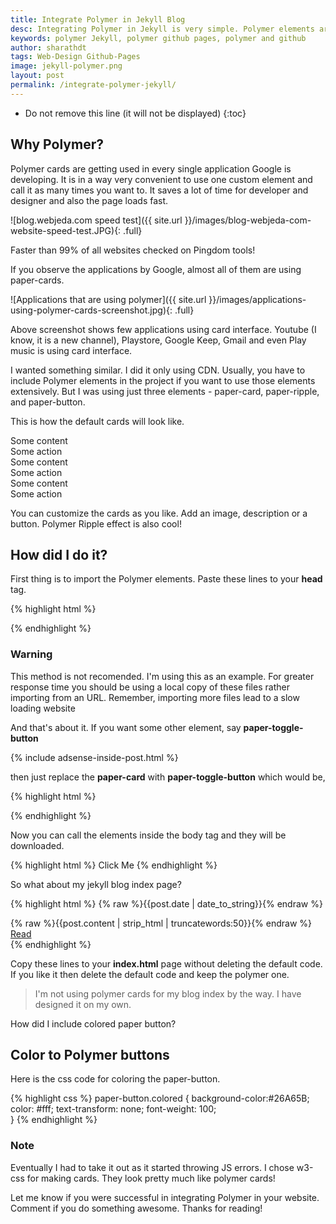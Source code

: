 ```yaml
---
title: Integrate Polymer in Jekyll Blog
desc: Integrating Polymer in Jekyll is very simple. Polymer elements are the future of web design. I have a tutorial to include Polymer elements in Jekyll blog with simple steps. Polymer is an ambitious project by Google which might take off a lot of burden on web designers and developers.
keywords: polymer Jekyll, polymer github pages, polymer and github
author: sharathdt
tags: Web-Design Github-Pages
image: jekyll-polymer.png
layout: post
permalink: /integrate-polymer-jekyll/
---
```



* Do not remove this line (it will not be displayed) 
{:toc}

## Why Polymer?

Polymer cards are getting used in every single application Google is developing. It is in a way very convenient to use one custom element and call it as many times you want to. It saves a lot of time for developer and designer and also the page loads fast.

![blog.webjeda.com speed test]({{ site.url }}/images/blog-webjeda-com-website-speed-test.JPG){: .full}

Faster than 99% of all websites checked on Pingdom tools!

If you observe the applications by Google, almost all of them are using paper-cards.

![Applications that are using polymer]({{ site.url }}/images/applications-using-polymer-cards-screenshot.jpg){: .full}

Above screenshot shows few applications using card interface. Youtube (I know, it is a new channel), Playstore, Google Keep, Gmail and even Play music is using card interface.

I wanted something similar. I did it only using CDN. Usually, you have to include Polymer elements in the project if you want to use those elements extensively. But I was using just three elements - paper-card, paper-ripple, and paper-button.


<link rel="import" href="https://cdn.rawgit.com/download/polymer-cdn/1.1.4/lib/paper-card/paper-card.html"/>

This is how the default cards will look like. 
<div class="inline">
<paper-card heading="Card Title" class="card-ex">
  <div class="card-content">Some content</div>
  <div class="card-actions">
    <paper-button>Some action</paper-button>
  </div>
</paper-card>
 
 <paper-card heading="Card Title" class="card-ex" style="background-color: #B67CE0">
  <div class="card-content">Some content</div>
  <div class="card-actions">
    <paper-button>Some action</paper-button>
  </div>
</paper-card> 
 
 <paper-card heading="Card Title" class="card-ex" style="background-color: #7CE0BA">
  <div class="card-content">Some content</div>
  <div class="card-actions">
    <paper-button>Some action</paper-button>
  </div>
</paper-card>
</div>


You can customize the cards as you like. Add an image, description or a button. Polymer Ripple effect is also cool!


## How did I do it?

First thing is to import the Polymer elements. Paste these lines to your **head** tag.

{% highlight html %}
<link rel="import" href="https://cdn.rawgit.com/download/polymer-cdn/1.1.4/lib/paper-card/paper-card.html"/>
<link rel="import" href="https://cdn.rawgit.com/download/polymer-cdn/1.1.4/lib/paper-button/paper-button.html"/>
{% endhighlight %}

<div class="warning">
<h3>Warning</h3>
<p>This method is not recomended. I'm using this as an example. For greater response time you should be using a local copy of these files rather importing from an URL. Remember, importing more files lead to a slow loading website</p>
</div>


And that's about it. If you want some other element, say **paper-toggle-button** 

{% include adsense-inside-post.html %}

then just replace the **paper-card** with **paper-toggle-button** which would be,

{% highlight html %}
<link rel="import" href="https://cdn.rawgit.com/download/polymer-cdn/1.1.4/lib/paper-toggle-button/paper-toggle-button.html" />
{% endhighlight %}

Now you can call the elements inside the body tag and they will be downloaded. 

{% highlight html %}
<paper-button>Click Me</paper-button>
{% endhighlight %}

So what about my jekyll blog index page?

{% highlight html %}
 <paper-card heading="{% raw %}{{post.title}}{% endraw %}">
 <time datetime="post.date | date_to_xmlschema">{% raw %}{{post.date | date_to_string}}{% endraw %}</time>
 <div class="card-content">{% raw %}{{post.content | strip_html | truncatewords:50}}{% endraw %}</div>
 <div class="card-actions">
 <a href="{% raw %}{% if site.baseurl == "/" %}{% endraw %}{% raw %}{{ post.url }}{% endraw %}{% raw %}{% else %}{% endraw %}{% raw %}{{ post.url | prepend: site.baseurl }}{% endraw %}{% raw %}{% endif %}{% endraw %}">                        
 <paper-button class="colored" raised>Read</paper-button></a>
 </div>
 </paper-card>
 {% endhighlight %}
 
Copy these lines to your **index.html** page without deleting the default code. If you like it then delete the default code and keep the polymer one. 

>I'm not using polymer cards for my blog index by the way. I have designed it on my own.

How did I include colored paper button?

## Color to Polymer buttons

Here is the css code for coloring the paper-button.

{% highlight css %} 
 paper-button.colored {
     background-color:#26A65B;
     color: #fff;
     text-transform: none;
     font-weight: 100;     
     }
{% endhighlight %}


<div class="note">
<h3>Note</h3>
<p>Eventually I had to take it out as it started throwing JS errors. I chose w3-css for making cards. They look pretty much like polymer cards!
</p>
</div>

Let me know if you were successful in integrating Polymer in your website. 
Comment if you do something awesome.
Thanks for reading!
